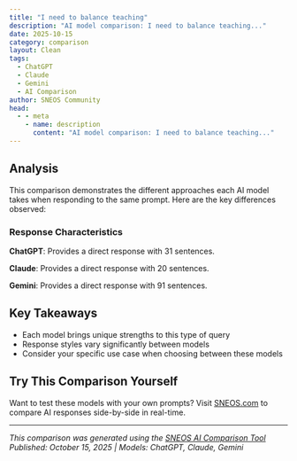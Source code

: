 ```yaml
---
title: "I need to balance teaching"
description: "AI model comparison: I need to balance teaching..."
date: 2025-10-15
category: comparison
layout: Clean
tags:
  - ChatGPT
  - Claude
  - Gemini
  - AI Comparison
author: SNEOS Community
head:
  - - meta
    - name: description
      content: "AI model comparison: I need to balance teaching..."
---
```


<ChatComparison
  title="I need to balance teaching"
  prompt="I need to balance teaching"
  :responses='{"ChatGPT": "Balancing teaching responsibilities with other aspects of life can be challenging but manageable with the right strategies. Here are some tips to help you strike that balance:\n\n1. **Set Clear Boundaries**: Define your work hours and stick to them. Let students and colleagues know your availability.\n\n2. **Prioritize Your Tasks**: Identify what is most important and urgent. Use tools like to-do lists or planners to keep track of assignments and deadlines.\n\n3. **Plan Lessons Efficiently**: Prepare lessons in advance. Reuse and adapt existing materials where possible to save time.\n\n4. **Incorporate Technology**: Use educational technology to streamline administrative tasks, such as grading, attendance, and communication with students and parents.\n\n5. **Utilize Collaborative Planning**: Work with colleagues to share resources and strategies, which can lighten your load and provide new ideas for your classroom.\n\n6. **Focus on Student Engagement**: Use active learning strategies that allow students to take more responsibility for their own learning, which can reduce the burden on you to be the sole source of information.\n\n7. **Schedule Breaks**: Give yourself regular breaks during the day to recharge. Short walks or moments of mindfulness can improve your focus.\n\n8. **Make Time for Self-Care**: Ensure you carve out time for personal activities, exercise, and relaxation to maintain your overall well-being.\n\n9. **Communicate**: Keep an open line of communication with your students, parents, and colleagues. This can help manage expectations and reduce stress.\n\n10. **Reflect and Adjust**: Regularly assess your workload and stress levels. Be open to making changes in your approach to teaching or time management if you find yourself overwhelmed.\n\n11. **Seek Support**: Don\u2019t hesitate to reach out for help when you need it, whether from fellow teachers, administrators, or mental health professionals.\n\nBalancing teaching is a continual process of adjustments and finding what works best for you. Remember that it\u0027s okay to ask for help and take time for yourself.", "Claude": "# Balancing Teaching: A Quick Guide\n\nI\u0027d be happy to help you think through balancing teaching! To give you the most useful advice, could you tell me more about what you\u0027re trying to balance? For example:\n\n## Common Teaching Balance Challenges:\n\n**1. Workload Balance**\n- Lesson planning vs. grading vs. classroom time\n- Work hours vs. personal life\n- Multiple preps or grade levels\n\n**2. Pedagogical Balance**\n- Direct instruction vs. student-centered learning\n- Rigor vs. accessibility\n- Content coverage vs. depth\n- Technology vs. traditional methods\n\n**3. Student Needs Balance**\n- Advanced learners vs. struggling students\n- Individual attention vs. whole-class instruction\n- Academic vs. social-emotional needs\n\n**4. Professional Balance**\n- Teaching responsibilities vs. professional development\n- Curriculum requirements vs. creative freedom\n- Multiple roles (teacher, coach, committee member)\n\n**What specifically are you trying to balance?** Share more details and I can offer targeted strategies!", "Gemini": "Balancing teaching is one of the biggest challenges educators face, especially with increasing demands, workload, and the emotional energy required. It\u0027s not about achieving a perfect 50/50 split every day, but about creating sustainable practices that allow you to thrive both professionally and personally.\n\nHere\u0027s a comprehensive approach to help you find that balance:\n\n## I. Workload Management \u0026 Efficiency\n\n1.  **Prioritize Ruthlessly:** Not everything is equally important.\n    *   **Identify Must-Dos vs. Nice-to-Dos:** Focus on core curriculum, essential feedback, and crucial communication.\n    *   **The 80/20 Rule:** 20% of your effort often yields 80% of your results. Where can you make the biggest impact with the least amount of time?\n\n2.  **Batch \u0026 Plan Strategically:**\n    *   **Batch Grading:** Don\u0027t grade every single paper immediately. Set aside specific blocks of time.\n    *   **Lesson Planning:** Plan similar lessons or units together. Use templates.\n    *   **Email Management:** Check and respond to emails at set times, not constantly throughout the day.\n    *   **Weekly Prep:** Dedicate an hour or two on a Sunday or Monday morning to outline your week, gather materials, and anticipate challenges.\n\n3.  **Streamline Your Systems:**\n    *   **Digital Organization:** Use cloud storage (Google Drive, OneDrive) for all your materials. Create clear, consistent folders.\n    *   **Templates:** Create templates for lesson plans, parent communications, rubrics, and recurring assignments.\n    *   **Automate Where Possible:** Use scheduling tools, online assignment submission, and gradebook features to your advantage.\n    *   **\u0022Teach It Once\u0022:** Record mini-lessons or instructions for common tasks so students can refer back to them, reducing repetitive explanations.\n\n4.  **Grade Smarter, Not Harder:**\n    *   **Rubrics:** Use clear rubrics for consistent and faster grading.\n    *   **Self/Peer-Assessment:** Empower students to evaluate their own and each other\u0027s work (with guidance).\n    *   **Selective Feedback:** Not every assignment needs extensive feedback. Focus on 1-2 key areas for improvement.\n    *   **Vary Assessment Types:** Use quick checks, observation, discussions, and projects instead of just essays and tests.\n    *   **No-Grade Assignments:** Use some tasks purely for practice or formative assessment without assigning a grade.\n\n## II. Setting Boundaries \u0026 Self-Care\n\n1.  **Define Your Work Hours:**\n    *   **Start \u0026 End Times:** Decide when you will start and (crucially) *when you will stop* working each day. Stick to it as much as possible.\n    *   **No Work Weekends (or limited):** Protect at least one full day on the weekend, or set a strict limit (e.g., 2 hours on Sunday morning).\n    *   **Transition Rituals:** Create a routine to mentally switch off from work (e.g., pack your bag, listen to music on the drive home, change clothes).\n\n2.  **Protect Your Personal Time:**\n    *   **Schedule Non-Work Activities:** Put exercise, hobbies, social events, and family time in your calendar first.\n    *   **\u0022Do Not Disturb\u0022 Mode:** Put your phone on DND for personal time. Avoid checking work emails.\n    *   **Take Your Breaks:** Eat lunch away from your desk. Step outside for fresh air.\n\n3.  **Prioritize Your Health:**\n    *   **Sleep:** Make adequate sleep a non-negotiable.\n    *   **Nutrition:** Fuel your body with healthy food.\n    *   **Movement:** Incorporate physical activity, even short bursts, into your day.\n    *   **Mindfulness/Relaxation:** Practice meditation, deep breathing, or simple moments of quiet throughout the day to de-stress.\n\n4.  **Learn to Say \u0022No\u0022 Gracefully:**\n    *   You don\u0027t have to volunteer for every committee, club, or extra task.\n    *   Be honest about your capacity: \u0022I appreciate you thinking of me, but my plate is full right now.\u0022\n    *   Offer alternatives if appropriate: \u0022I can\u0027t lead that, but I can help with X.\u0022\n\n5.  **Build a Support System:**\n    *   **Connect with Colleagues:** Share ideas, vent, and collaborate. You\u0027re not alone.\n    *   **Lean on Friends \u0026 Family:** Have people outside of school who can listen and help you decompress.\n\n## III. Classroom Management \u0026 Student Empowerment\n\n1.  **Establish Clear Routines \u0026 Expectations:**\n    *   When students know what to do, when, and how, you spend less time managing and more time teaching.\n    *   Empower students to manage parts of the classroom (e.g., distributing papers, tech setup).\n\n2.  **Delegate to Students:**\n    *   \u0022Ask 3 Before Me\u0022: Encourage students to ask peers before coming to you for minor questions.\n    *   Student leaders, group roles, classroom jobs \u2013 these lighten your load and build student responsibility.\n\n3.  **Efficient Transitions:** Design lessons with smooth transitions to minimize wasted time and disruptions.\n\n## IV. Mindset \u0026 Perspective\n\n1.  **Embrace \u0022Good Enough\u0022:** You cannot be perfect all the time. A \u0022B\u002B\u0022 lesson delivered consistently is better than an \u0022A\u002B\u0022 lesson that leads to burnout.\n    *   Release the pressure to reinvent the wheel for every lesson.\n\n2.  **Focus on Your \u0022Why\u0022:** Remind yourself why you became a teacher. Connecting with your purpose can re-energize you.\n\n3.  **Practice Self-Compassion:** Be kind to yourself. Teaching is incredibly demanding. There will be tough days. Acknowledge your efforts and forgive yourself for imperfections.\n\n4.  **Seek Feedback \u0026 Reflect:** Regularly (but not obsessively) reflect on what\u0027s working and what\u0027s draining you. Adjust your strategies as needed.\n\n5.  **Be Adaptable:** The school environment is dynamic. Be prepared to adjust your plans and expectations when necessary without letting it derail your entire system.\n\nBalancing teaching is an ongoing process, not a destination. Start with one or two strategies that resonate most with you, implement them consistently, and then gradually add more. Your well-being is paramount for effective and sustainable teaching."}' published-date="{DateTime.UtcNow:HH:mm}"
/>

## Analysis

This comparison demonstrates the different approaches each AI model takes when responding to the same prompt. Here are the key differences observed:

### Response Characteristics

**ChatGPT**: Provides a direct response with 31 sentences. 

**Claude**: Provides a direct response with 20 sentences. 

**Gemini**: Provides a direct response with 91 sentences. 

## Key Takeaways

- Each model brings unique strengths to this type of query
- Response styles vary significantly between models
- Consider your specific use case when choosing between these models

## Try This Comparison Yourself

Want to test these models with your own prompts? Visit [SNEOS.com](https://sneos.com) to compare AI responses side-by-side in real-time.

---

*This comparison was generated using the [SNEOS AI Comparison Tool](https://sneos.com)*
*Published: October 15, 2025 | Models: ChatGPT, Claude, Gemini*
